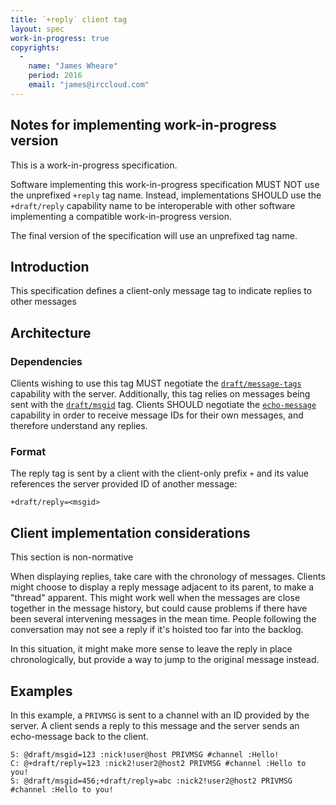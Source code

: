 ```yaml
---
title: `+reply` client tag
layout: spec
work-in-progress: true
copyrights:
  -
    name: "James Wheare"
    period: 2016
    email: "james@irccloud.com"
---
```


## Notes for implementing work-in-progress version

This is a work-in-progress specification.

Software implementing this work-in-progress specification MUST NOT use the
unprefixed `+reply` tag name. Instead, implementations SHOULD use the
`+draft/reply` capability name to be interoperable with other software
implementing a compatible work-in-progress version.

The final version of the specification will use an unprefixed tag name.

## Introduction

This specification defines a client-only message tag to indicate replies to other messages

## Architecture

### Dependencies

Clients wishing to use this tag MUST negotiate the [`draft/message-tags`](../core/message-tags-3.3.html) capability with the server. Additionally, this tag relies on messages being sent with the [`draft/msgid`](../extensions/message-ids.html) tag. Clients SHOULD negotiate the [`echo-message`](../extensions/echo-message-3.2.html) capability in order to receive message IDs for their own messages, and therefore understand any replies.

### Format

The reply tag is sent by a client with the client-only prefix `+` and its value references the server provided ID of another message:

    +draft/reply=<msgid>

## Client implementation considerations

This section is non-normative

When displaying replies, take care with the chronology of messages. Clients might choose to display a reply message adjacent to its parent, to make a "thread" apparent. This might work well when the messages are close together in the message history, but could cause problems if there have been several intervening messages in the mean time. People following the conversation may not see a reply if it's hoisted too far into the backlog.

In this situation, it might make more sense to leave the reply in place chronologically, but provide a way to jump to the original message instead.

## Examples

In this example, a `PRIVMSG` is sent to a channel with an ID provided by the server. A client sends a reply to this message and the server sends an echo-message back to the client.

    S: @draft/msgid=123 :nick!user@host PRIVMSG #channel :Hello!
    C: @+draft/reply=123 :nick2!user2@host2 PRIVMSG #channel :Hello to you!
    S: @draft/msgid=456;+draft/reply=abc :nick2!user2@host2 PRIVMSG #channel :Hello to you!
